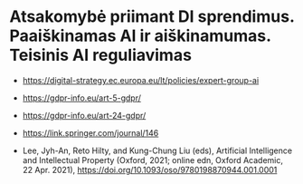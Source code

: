 # Atsakomybė priimant DI sprendimus. Paaiškinamas AI ir aiškinamumas. Teisinis AI reguliavimas



* https://digital-strategy.ec.europa.eu/lt/policies/expert-group-ai
* https://gdpr-info.eu/art-5-gdpr/
* https://gdpr-info.eu/art-24-gdpr/
* https://link.springer.com/journal/146


* Lee, Jyh-An, Reto Hilty, and Kung-Chung Liu (eds), Artificial Intelligence and Intellectual Property (Oxford, 2021; online edn, Oxford Academic, 22 Apr. 2021), https://doi.org/10.1093/oso/9780198870944.001.0001
